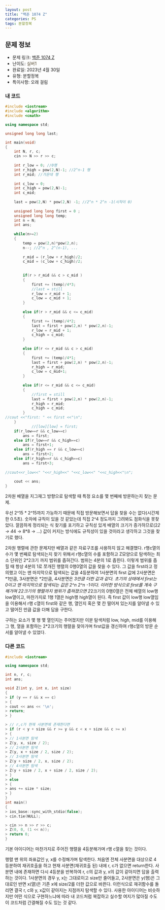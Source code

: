 ```yaml
---
layout: post
title: "백준 1074 Z"
categories: PS
tags: 분할정복
---
```


## 문제 정보
- 문제 링크: [백준 1074 Z](https://www.acmicpc.net/problem/1074)
- 난이도: <span style="color:#544831">실버1</span>
- 완료일: 2023년 4월 30일
- 유형: 분할정복
- 특이사항: 오래 걸림

### 내 코드

```C++
#include <iostream>
#include <algorithm>
#include <cmath>

using namespace std;

unsigned long long last;

int main(void)
{
	int N, r, c;
	cin >> N >> r >> c;
	
	int r_low = 0; //0행
	int r_high = pow(2,N)-1; //2^n-1 행
	int r_mid; //가운데 행
	
	int c_low = 0;
	int c_high = pow(2,N)-1;
	int c_mid;
	
	last = pow(2,N) * pow(2,N) -1; //2^n * 2^n -1(시작이 0)
	
	unsigned long long first = 0 ;
	unsigned long long temp;
	int n = N;
	int ans;
	
	while(n>=2)
	{
		temp = pow(2,n)*pow(2,n);
		n--; //2^n , 2^(n-1), ... 
		
		r_mid = (r_low + r_high)/2;
		c_mid = (c_low + c_high)/2;
	
		
		if(r > r_mid && c > c_mid ) 
		{
			first += (temp)/4*3;
			//last = still
			r_low = r_mid + 1;
			c_low = c_mid + 1;
		}
		
		else if(r > r_mid && c <= c_mid) 
		{  
			first += (temp)/4*2;
			last = first + pow(2,n) * pow(2,n)-1;  
			r_low = r_mid + 1;
			c_high = c_mid;
		}
		
		else if(r <= r_mid && c > c_mid)
		{
			first += (temp)/4*1;
			last = first + pow(2,n) * pow(2,n)-1;
			r_high = r_mid;
			c_low = c_mid+1;
		}
		
		else if(r <= r_mid && c <= c_mid)
		{
			//first = still
			last = first + pow(2,n) * pow(2,n)-1;
			r_high = r_mid;
			c_high = c_mid;
		}
//cout <<"first: " << first <<"\n";			
	}
			//[low][low] = first;
	if(r_low==r && c_low==c)
		ans = first;	
	else if(r_low==r && c_high==c)
		ans = first+1;
	else if(r_high == r && c_low==c)
		ans = first+2;
	else if(r_high==r && c_high==c)
		ans = first+3;
			
//cout<<r_low<<" "<<r_high<<" "<<c_low<<" "<<c_high<<"\n";
			
	cout << ans;
}
```

2차원 배열을 지그재그 방향으로 탐색할 때 특정 요소를 몇 번째에 방문하는지 찾는 문제. 

우선 2^15 * 2^15까지 가능하기 때문에 직접 방문해보면서 답을 찾을 수는 없다(시간제한 0.5초). 숫자에 규칙이 있을 것 같았는데 직접 2^4 정도까지 그려봐도 점화식을 못찾았다. 깔끔하게 정리되는 식 찾기를 포기하고 규칙성 있게 배열의 크기가 증가하므로(2*2 → 4*4 → 8*8 → …) 값이 커지는 방식에도 규칙성이 있을 것이라고 생각하고 그것을 찾기로 했다.

2차원 행렬에 관한 문제지만 배열과 같은 자료구조를 사용하지 않고 해결했다. r행c열의 수가 몇 번째로 탐색되는지 찾기 위해서 r행c열의 수를 포함하고 Z모양으로 탐색하는 최소 단위인 2*2크기 까지 범위를 좁혀간다. 범위는 4분의 1로 좁힌다. 이렇게 범위를 좁힐 때 항상 4분의 1로 쪼개진 행렬의 0행0열의 값을 찾을 수 있다. 그 값을 first라고 정의했고 이는 맨 마지막으로 탐색되는 값을 4등분하여 1사분면의 first 값에 2사분면은 *1만큼, 3사분면은 *2만큼, 4사분면은 *3만큼 더한 값과 같다. 초기의 상태에서 first는 0이고 맨 마지막으로 탐색되는 값은 2^n *2^n -1이다. 이러한 방식으로 first를 계속 구해가며 2*2크기의 행렬까지 범위가 좁혀졌으면 2*2크기의 0행0열은 전체 배열의 low행 low열이고, 마찬가지로 1행 1열은 high행 high열이 된다. 즉 first 값이 low행 low열임을 이용해서 r행 c열이 first와 같은 행, 열인지 혹은 몇 칸 떨어져 있는지를 알아낼 수 있고 떨어진 만큼 값을 더해 답을 구한다.

구하는 요소가 몇 행 몇 열인지는 주어졌지만 이분 탐색처럼 low, high, mid를 이용해 그 행, 열을 포함하는 2*2크기의 행렬을 찾아가며 first값을 갱신하여 r행c열의 방문 순서를 알아낼 수 있었다.

### 다른 코드

```C++
#include <iostream>

using namespace std;

int n, r, c;
int ans;

void Z(int y, int x, int size)
{
> if (y == r && x == c)
> {
> cout << ans << '\n';
> return;
> }

> // r,c가 현재 사분면에 존재한다면
> if (r < y + size && r >= y && c < x + size && c >= x)
> {
> // 1사분면 탐색
> Z(y, x, size / 2);
> // 2사분면 탐색
> Z(y, x + size / 2, size / 2);
> // 3사분면 탐색
> Z(y + size / 2, x, size / 2);
> // 4사분면 탐색
> Z(y + size / 2, x + size / 2, size / 2);
> }
> else
> {
> ans += size * size;
> }
}
int main()
{
> ios_base::sync_with_stdio(false);
> cin.tie(NULL);

> cin >> n >> r >> c;
> Z(0, 0, (1 << n));
> return 0;
}
```

기본 아이디어는 마찬가지로 주어진 행렬을 4등분해가며 r행 c열을 찾는 것이다. 

행렬 맨 위의 좌표값인 y, x를 수정해가며 탐색한다. 처음엔 전체 사분면을 대상으로 4등분하여 재귀호출을 하고 현재 사분면(재귀호출 된) 내에 r, c가 없으면 return한다. 사분면 내에 존재하면 다시 4등분을 반복하여 r, c의 값과 y, x의 값이 같아지면 답을 출력하는 것이다. 1사분면의 경우 y, x는 그대로이고 size만 줄어들고, 2사분면은 y(행)은 그대로인 반면 x(열)은 기존 x에 size/2를 더한 값으로 바뀐다. 이런식으로 재귀함수를 돌리면 결국 r, c와 y, x값이 같아지는 지점까지 탐색할 수 있다. 사용한 아이디어는 비슷하지만 어떤 식으로 구현하느냐에 따라 내 코드처럼 복잡하고 실수할 여지가 많아질 수도 이 코드처럼 간결해질 수도 있는 것 같다.

